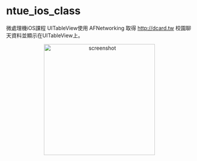 ntue_ios_class
==============
微處理機iOS課程
UITableView使用 AFNetworking 取得 http://dcard.tw 校園聊天資料並顯示在UITableView上。


<div style="text-align:center"><img src="https://github.com/Tengag/ntue_ios_class/blob/master/screenshot.png" alt="screenshot" height="300" ></div>
